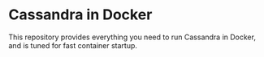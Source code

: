 Cassandra in Docker
===

This repository provides everything you need to run Cassandra in Docker, and is tuned for fast
container startup.
